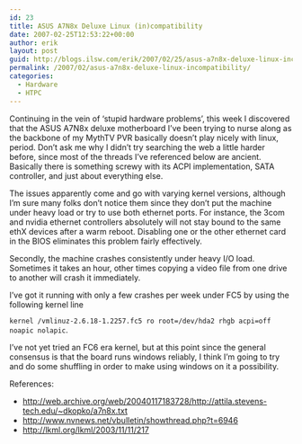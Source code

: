 ```yaml
---
id: 23
title: ASUS A7N8x Deluxe Linux (in)compatibility
date: 2007-02-25T12:53:22+00:00
author: erik
layout: post
guid: http://blogs.ilsw.com/erik/2007/02/25/asus-a7n8x-deluxe-linux-incompatibility/
permalink: /2007/02/asus-a7n8x-deluxe-linux-incompatibility/
categories:
  - Hardware
  - HTPC
---
```

Continuing in the vein of &#8216;stupid hardware problems&#8217;, this week I discovered that the ASUS A7N8x deluxe motherboard I&#8217;ve been trying to nurse along as the backbone of my MythTV PVR basically doesn&#8217;t play nicely with linux, period. Don&#8217;t ask me why I didn&#8217;t try searching the web a little harder before, since most of the threads I&#8217;ve referenced below are ancient. Basically there is something screwy with its ACPI implementation, SATA controller, and just about everything else. 

The issues apparently come and go with varying kernel versions, although I&#8217;m sure many folks don&#8217;t notice them since they don&#8217;t put the machine under heavy load or try to use both ethernet ports. For instance, the 3com and nvidia ethernet controllers absolutely will not stay bound to the same ethX devices after a warm reboot. Disabling one or the other ethernet card in the BIOS eliminates this problem fairly effectively.

Secondly, the machine crashes consistently under heavy I/O load. Sometimes it takes an hour, other times copying a video file from one drive to another will crash it immediately.

I&#8217;ve got it running with only a few crashes per week under FC5 by using the following kernel line 

`kernel /vmlinuz-2.6.18-1.2257.fc5 ro root=/dev/hda2 rhgb acpi=off noapic nolapic`. 

I&#8217;ve not yet tried an FC6 era kernel, but at this point since the general consensus is that the board runs windows reliably, I think I&#8217;m going to try and do some shuffling in order to make using windows on it a possibility.

References:

  * http://web.archive.org/web/20040117183728/http://attila.stevens-tech.edu/~dkopko/a7n8x.txt
  * http://www.nvnews.net/vbulletin/showthread.php?t=6946
  * http://lkml.org/lkml/2003/11/11/217